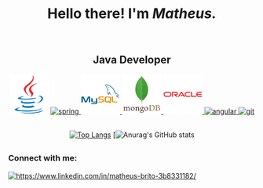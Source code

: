 <h1 align="center">Hello there! I'm <a><i>Matheus.</i></a></h1>

<div align="center" ><br>
  <h2 align="center-top">Java Developer</h2>
<div align="center"><img src="https://raw.githubusercontent.com/devicons/devicon/master/icons/java/java-original.svg" alt="java" width="80" height="80"/> </a> <a href="https://www.mongodb.com/" target="_blank" rel="noreferrer">  <img src="https://www.vectorlogo.zone/logos/springio/springio-icon.svg" alt="spring" width="80" height="80"/>  <img src="https://raw.githubusercontent.com/devicons/devicon/master/icons/mysql/mysql-original-wordmark.svg" alt="mysql" width="80" height="80"/> </a> <a href="https://www.oracle.com/" target="_blank" rel="noreferrer"> <img src="https://raw.githubusercontent.com/devicons/devicon/master/icons/mongodb/mongodb-original-wordmark.svg" alt="mongodb" width="80" height="80"/> </a> <a href="https://www.mysql.com/" target="_blank" rel="noreferrer"> <a href="https://angular.io" target="_blank" rel="noreferrer"> <img src="https://raw.githubusercontent.com/devicons/devicon/master/icons/oracle/oracle-original.svg" alt="oracle" width="80" height="80"/> </a> <a href="https://spring.io/" target="_blank" rel="noreferrer"> <img src="https://angular.io/assets/images/logos/angular/angular.svg" alt="angular" width="80" height="80"/> </a> <a href="https://git-scm.com/" target="_blank" rel="noreferrer"> <img src="https://www.vectorlogo.zone/logos/git-scm/git-scm-icon.svg" alt="git" width="80" height="80"/> </a> <a href="https://www.java.com" target="_blank" rel="noreferrer">   </a> </div>         
</div><br>

<div align="center">
  
[![Top Langs](https://github-readme-stats.vercel.app/api/top-langs/?username=MatheusBrito21&layout=compact&theme=merko)](https://github.com/MatheusBrito21/github-readme-stats)
[![Anurag's GitHub stats](https://github-readme-stats.vercel.app/api?username=MatheusBrito21&hide=contribs,prs&show_icons=true&theme=merko)<br>
  ##

<h3 align="left">Connect with me:</h3>
<div align="left">
<a href="https://www.linkedin.com/in/matheus-brito-/" target="blank"><img align="center" src="https://raw.githubusercontent.com/rahuldkjain/github-profile-readme-generator/master/src/images/icons/Social/linked-in-alt.svg" alt="https://www.linkedin.com/in/matheus-brito-3b8331182/" height="30" width="40" /></a>
</div>

</div>



##

